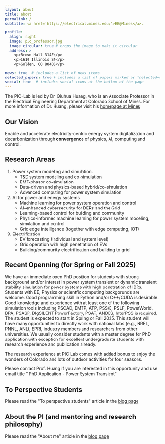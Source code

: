 ```yaml
---
layout: about
title: about
permalink: /
subtitle: <a href='https://electrical.mines.edu/'>EE@Mines</a>.

profile:
  align: right
  image: pic_professor.jpg
  image_circular: true # crops the image to make it circular
  address: >
    <p>Brown Hall 314F</p>
    <p>1610 Illinois St</p>
    <p>Golden, CO 80401</p>

news: true  # includes a list of news items
selected_papers: true # includes a list of papers marked as "selected={true}"
social: true  # includes social icons at the bottom of the page
---
```


The PIC-Lab is led by Dr. Qiuhua Huang, who is an Associate Professor in the Electrical Engineering Department at Colorado School of Mines. For more information of Dr. Huang, please visit his [homepage at Mines](https://electrical.mines.edu/project/huang-qiuhua/)

## Our Vision
Enable and accelerate electricity-centric energy system digitalization and decarbonization through **convergence** of physics, AI, computing and control.

## Research Areas

1. Power system modeling and simulation.
   * T&D system modeling and co-simulation
   * EMT-phasor co-simulation
   * Data-driven and physics-based hybrid/co-simulation
   * Advanced computing for power system simulation
2. AI for power and energy systems
   * Machine learning for power system operation and control
   * AI-enhanced cybersecurity for DERs and the Grid
   * Learning-based control for building and community
   * Physics-informed machine learning for power system modeling, simulation and control
   * Grid edge intelligence (together with edge computing, IOT)
3. Electrification
   * EV forecasting (Individual and system level)
   * Grid operation with high penetration of EVs
   * Building/community electrification and building to grid

## Recent Openning (for Spring or Fall 2025)
We have an immediate open PhD position for students with strong background and/or interest in power system transient or dynamic transient stability simulation for power systems with high penetration of IBRs. Students with EE, Physics or scientfic computing backgorunds are  welcome. Good programming skill in  Python and/or C++/CUDA is desirable. Good knowledge and experience with at least one of the following simulation tools including PSCAD, EMTP, ATP, PSS/E, PSLF, PowerWorld, BPA, PSASP, DIgSILENT PowerFactory, PSAT, ANDES, InterPSS is required.  The student is expected to start in Spring or Fall 2025. This student will have many opportunities to directly work with national labs (e.g., NREL, PNNL, ANL), EPRI, industry members and researchers from other universities. We usually consider students with a master degree for PhD application with exception for excellent undergraduate students with research experience and publication already. 

The research experience at PIC Lab comes with added bonus to enjoy the wonders of Colorado and lots of outdoor activities for four seasons. 

Please contact Prof. Huang if you are interested in this opportunity and use email title " PhD Application - Power System Transient"

## To Perspective Students
Please read the "To perspective students" article in the [blog page](https://pic-lab.github.io/blog/)

## About the PI (and mentoring and research philosophy)
Please read the "About me" article in the [blog page](https://pic-lab.github.io/blog/)
